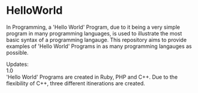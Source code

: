 HelloWorld
==========

In Programming, a 'Hello World' Program, due to it being a very simple program in many programming languages, is used to illustrate the most basic syntax of a programming langauge. This repository aims to provide examples of 'Hello World' Programs in as many programming langauges as possible.



Updates:                                                      
1.0                                                           
'Hello World' Programs are created in Ruby, PHP and C++. Due to the flexibility of C++, three different itinerations are created.
